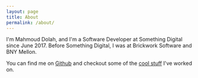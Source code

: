 ```yaml
---
layout: page
title: About
permalink: /about/
---
```


I'm Mahmoud Dolah, and I'm a Software Developer at Something Digital since June 2017.
Before Something Digital, I was at Brickwork Software and BNY Mellon.

You can find me on [Github][my-github] and checkout some of the [cool stuff][my-projects] I've worked on.


[my-github]: https://github.com/MahmoudDolah
[my-projects]: https://github.com/MahmoudDolah?tab=repositories
